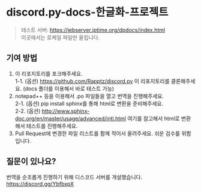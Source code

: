 # discord.py-docs-한글화-프로젝트

> 테스트 서버: <https://jebserver.iptime.org/dpdocs/index.html>  
이곳에서는 로케일 파일만 올립니다.  

## 기여 방법

1. 이 리포지토리를 포크해주세요.  
    1-1. (옵션) <https://github.com/Rapptz/discord.py> 이 리포지토리를 클론해주세요. (docs 폴더를 이용해서 바로 테스트 가능)  
2. notepad++ 등을 이용해서 .po 파일들을 열고 번역을 진행해주세요.  
    2-1. (옵션) pip install sphinx를 통해 html로 변환을 준비해주세요.  
    2-2. (옵션) <http://www.sphinx-doc.org/en/master/usage/advanced/intl.html> 여기를 참고해서 html로 변환해서 테스트를 진행해주세요.  
3. Pull Request에 변경한 파일 리스트를 함께 적어서 올려주세요. 쉬운 검수를 위함입니다.  

## 질문이 있나요?

번역을 순조롭게 진행하기 위해 디스코드 서버를 개설했습니다.  
<https://discord.gg/YbfbxpX>
